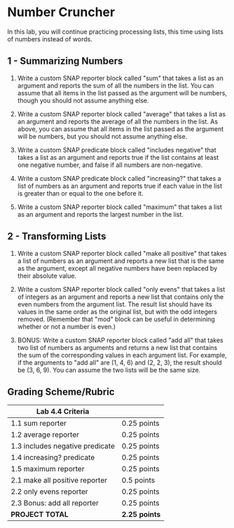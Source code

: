 # Number Cruncher

In this lab, you will continue practicing processing lists, this time using lists of numbers instead of words.

## 1 - Summarizing Numbers

1.  Write a custom SNAP reporter block called "sum" that takes a list as an argument and reports the sum of all the numbers in the list.  You can assume that all items in the list passed as the argument will be numbers, though you should not assume anything else.

2.  Write a custom SNAP reporter block called "average" that takes a list as an argument and reports the average of all the numbers in the list.  As above, you can assume that all items in the list passed as the argument will be numbers, but you should not assume anything else.

3.  Write a custom SNAP predicate block called "includes negative" that takes a list as an argument and reports true if the list contains at least one negative number, and false if all numbers are non-negative.

4.  Write a custom SNAP predicate block called "increasing?" that takes a list of numbers as an argument and reports true if each value in the list is greater than or equal to the one before it.

5.  Write a custom SNAP reporter block called "maximum" that takes a list as an argument and reports the largest number in the list.

## 2 - Transforming Lists

1.  Write a custom SNAP reporter block called "make all positive" that takes a list of numbers as an argument and reports a new list that is the same as the argument, except all negative numbers have been replaced by their absolute value.  

2.  Write a custom SNAP reporter block called "only evens" that takes a list of integers as an argument and reports a new list that contains only the even numbers from the argument list.  The result list should have its values in the same order as the original list, but with the odd integers removed.  (Remember that "mod" block can be useful in determining whether or not a number is even.)

3.  BONUS: Write a custom SNAP reporter block called "add all" that takes two list of numbers as arguments and returns a new list that contains the sum of the corresponding values in each argument list.  For example, if the arguments to "add all" are (1, 4, 6) and (2, 2, 3), the result should be (3, 6, 9).  You can assume the two lists will be the same size.

## Grading Scheme/Rubric

| **Lab 4.4 Criteria**                                   |                 |
| ------------------------------------------------------ | --------------- |
| 1.1 sum reporter                                       | 0.25 points     |
| 1.2 average reporter                                   | 0.25 points     |
| 1.3 includes negative predicate                        | 0.25 points     |
| 1.4 increasing? predicate                              | 0.25 points     |
| 1.5 maximum reporter                                   | 0.25 points     |
| 2.1 make all positive reporter                         | 0.5 points      |
| 2.2 only evens reporter                                | 0.25 points     |
| 2.3 Bonus: add all reporter                            | 0.25 points     |
| **PROJECT TOTAL**                                      | **2.25 points** |
